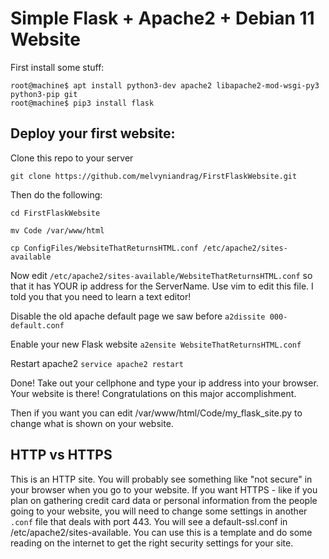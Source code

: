 # Simple Flask + Apache2 + Debian 11 Website

First install some stuff:

```
root@machine$ apt install python3-dev apache2 libapache2-mod-wsgi-py3 python3-pip git
root@machine$ pip3 install flask
```

## Deploy your first website:

Clone this repo to your server

`git clone https://github.com/melvyniandrag/FirstFlaskWebsite.git`

Then do the following:

`cd FirstFlaskWebsite`

`mv Code /var/www/html`

`cp ConfigFiles/WebsiteThatReturnsHTML.conf /etc/apache2/sites-available`

Now edit  `/etc/apache2/sites-available/WebsiteThatReturnsHTML.conf` so that it has YOUR ip address for the ServerName. Use vim to edit this file. I told you that you need to learn a text editor!

Disable the old apache default page we saw before
`a2dissite 000-default.conf`

Enable your new Flask website
`a2ensite WebsiteThatReturnsHTML.conf`

Restart apache2
`service apache2 restart`

Done! Take out your cellphone and type your ip address into your browser. Your website is there! Congratulations on this major accomplishment.

Then if you want you can edit /var/www/html/Code/my_flask_site.py to change what is shown on your website.

## HTTP vs HTTPS
This is an HTTP site. You will probably see something like "not secure" in your browser when you go to your website. If you want HTTPS - like if you plan on gathering credit card data or personal information from the people going to your website, you will need to change some settings in another `.conf` file that deals with port 443. You will see a default-ssl.conf in /etc/apache2/sites-available. You can use this is a template and do some reading on the internet to get the right security settings for your site.

